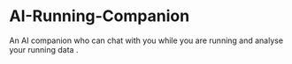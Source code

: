 # AI-Running-Companion
An AI companion who can chat with you while you are running and analyse your running data .

